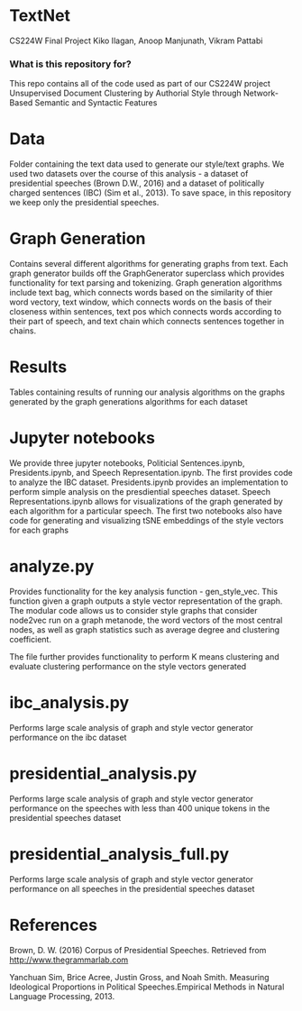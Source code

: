 # TextNet #

CS224W Final Project
Kiko Ilagan, Anoop Manjunath, Vikram Pattabi

### What is this repository for? ###

This repo contains all of the code used as part of our CS224W project
Unsupervised Document Clustering by Authorial Style through Network-Based
Semantic and Syntactic Features

# Data
Folder containing the text data used to generate our style/text graphs. 
We used two datasets over the course of this analysis - a dataset of
presidential speeches (Brown D.W., 2016) and a dataset
of politically charged sentences (IBC) (Sim et al., 2013). To save space,
in this repository we keep only the presidential speeches.

# Graph Generation
Contains several different algorithms for generating graphs from
text. Each graph generator builds off the GraphGenerator superclass
which provides functionality for text parsing and tokenizing. Graph
generation algorithms include text bag, which connects words based
on the similarity of thier word vectory, text window, which connects
words on the basis of their closeness within sentences, text pos which
connects words according to their part of speech, and text chain which
connects sentences together in chains. 

# Results
Tables containing results of running our analysis algorithms on the graphs
generated by the graph generations algorithms for each dataset

# Jupyter notebooks
We provide three jupyter notebooks, Politicial Sentences.ipynb,
Presidents.ipynb, and Speech Representation.ipynb. The first provides
code to analyze the IBC dataset. Presidents.ipynb provides an implementation
to perform simple analysis on the presdiential speeches dataset. Speech 
Representations.ipynb allows for visualizations of the graph generated by
each algorithm for a particular speech. The first two notebooks also have code
for generating and visualizing tSNE embeddings of the style vectors for each graphs

# analyze.py
Provides functionality for the key analysis function - gen_style_vec. This function
given a graph outputs a style vector representation of the graph. The modular code
allows us to consider style graphs that consider node2vec run on a graph metanode, 
the word vectors of the most central nodes, as well as graph statistics such as
average degree and clustering coefficient. 

The file further provides functionality to perform K means clustering and evaluate
clustering performance on the style vectors generated

# ibc_analysis.py
Performs large scale analysis of graph and style vector generator performance on the
ibc dataset

# presidential_analysis.py
Performs large scale analysis of graph and style vector generator performance on the
speeches with less than 400 unique tokens in the presidential speeches dataset

# presidential_analysis_full.py
Performs large scale analysis of graph and style vector generator performance on all
speeches in the presidential speeches dataset

# References
Brown, D. W. (2016) Corpus of Presidential Speeches. Retrieved from http://www.thegrammarlab.com

Yanchuan Sim, Brice Acree, Justin Gross, and Noah Smith. Measuring Ideological Proportions in Political Speeches.Empirical Methods in Natural Language Processing, 2013.

